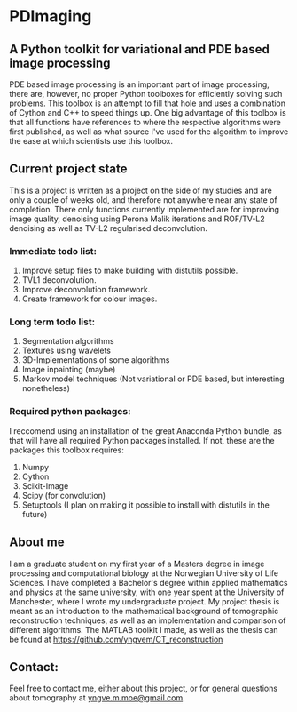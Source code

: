 # PDImaging
## A Python toolkit for variational and PDE based image processing
PDE based image processing is an important part of image processing, there are, however, no proper Python toolboxes for efficiently solving such problems. This toolbox is an attempt to fill that hole and uses a combination of Cython and C++ to speed things up. One big advantage of this toolbox is that all functions have references to where the respective algorithms were first published, as well as what source I've used for the algorithm to improve the ease at which scientists use this toolbox.

## Current project state
This is a project is written as a project on the side of my studies and are only a couple of weeks old, and therefore not anywhere near any state of completion. There only functions currently implemented are for improving image quality, denoising using Perona Malik iterations and ROF/TV-L2 denoising as well as TV-L2 regularised deconvolution.

### Immediate todo list:
1. Improve setup files to make building with distutils possible.
2. TVL1 deconvolution.
3. Improve deconvolution framework.
4. Create framework for colour images.

### Long term todo list:
1. Segmentation algorithms
2. Textures using wavelets
3. 3D-Implementations of some algorithms
4. Image inpainting (maybe)
5. Markov model techniques (Not variational or PDE based, but interesting nonetheless)

### Required python packages:
I reccomend using an installation of the great Anaconda Python bundle, as that will have all required Python packages installed. If not, these are the packages this toolbox requires:

1. Numpy
2. Cython
3. Scikit-Image
4. Scipy (for convolution)
5. Setuptools (I plan on making it possible to install with distutils in the future)

## About me
I am a graduate student on my first year of a Masters degree in image processing and computational biology at the Norwegian University of Life Sciences. I have completed a Bachelor's degree within applied mathematics and physics at the same university, with one year spent at the University of Manchester, where I wrote my undergraduate project. My project thesis is meant as an introduction to the mathematical background of tomographic reconstruction techniques, as well as an implementation and comparison of different algorithms. The MATLAB toolkit I made, as well as the thesis can be found at https://github.com/yngvem/CT_reconstruction 

## Contact:
Feel free to contact me, either about this project, or for general questions about tomography at yngve.m.moe@gmail.com.

